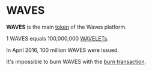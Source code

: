 # WAVES

**WAVES** is the main [token](/en/blockchain/token) of the Waves platform.

1 WAVES equals 100,000,000 [WAVELETs](/en/blockchain/token/wavelet).

In April 2016, 100 million WAVES were issued.

It's impossible to burn WAVES with the [burn transaction](/en/blockchain/transaction-type/burn-transaction).
